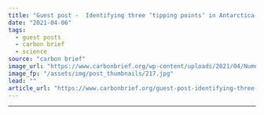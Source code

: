 ```yaml
---
title: "Guest post -  Identifying three ‘tipping points’ in Antarctica’s Pine Island glacier"
date: "2021-04-06"
tags: 
  - guest posts
  - carbon brief
  - science
source: "carbon brief"
image_url: "https://www.carbonbrief.org/wp-content/uploads/2021/04/Numerous-icebergs-detaching-from-the-Pine-Island-Glacier-in-Antarctica-2AXR2F1-107x71.jpg"
image_fp: "/assets/img/post_thumbnails/217.jpg"
lead: ""
article_url: "https://www.carbonbrief.org/guest-post-identifying-three-tipping-points-in-antarcticas-pine-island-glacier"
---
```


---
